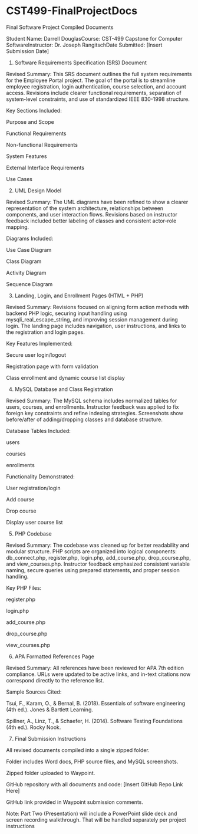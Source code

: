 # CST499-FinalProjectDocs
Final Software Project Compiled Documents

Student Name: Darrell DouglasCourse: CST-499 Capstone for Computer SoftwareInstructor: Dr. Joseph RangitschDate Submitted: [Insert Submission Date]

1. Software Requirements Specification (SRS) Document

Revised Summary:
This SRS document outlines the full system requirements for the Employee Portal project. The goal of the portal is to streamline employee registration, login authentication, course selection, and account access. Revisions include clearer functional requirements, separation of system-level constraints, and use of standardized IEEE 830-1998 structure.

Key Sections Included:

Purpose and Scope

Functional Requirements

Non-functional Requirements

System Features

External Interface Requirements

Use Cases

2. UML Design Model

Revised Summary:
The UML diagrams have been refined to show a clearer representation of the system architecture, relationships between components, and user interaction flows. Revisions based on instructor feedback included better labeling of classes and consistent actor-role mapping.

Diagrams Included:

Use Case Diagram

Class Diagram

Activity Diagram

Sequence Diagram

3. Landing, Login, and Enrollment Pages (HTML + PHP)

Revised Summary:
Revisions focused on aligning form action methods with backend PHP logic, securing input handling using mysqli_real_escape_string, and improving session management during login. The landing page includes navigation, user instructions, and links to the registration and login pages.

Key Features Implemented:

Secure user login/logout

Registration page with form validation

Class enrollment and dynamic course list display

4. MySQL Database and Class Registration

Revised Summary:
The MySQL schema includes normalized tables for users, courses, and enrollments. Instructor feedback was applied to fix foreign key constraints and refine indexing strategies. Screenshots show before/after of adding/dropping classes and database structure.

Database Tables Included:

users

courses

enrollments

Functionality Demonstrated:

User registration/login

Add course

Drop course

Display user course list

5. PHP Codebase

Revised Summary:
The codebase was cleaned up for better readability and modular structure. PHP scripts are organized into logical components: db_connect.php, register.php, login.php, add_course.php, drop_course.php, and view_courses.php. Instructor feedback emphasized consistent variable naming, secure queries using prepared statements, and proper session handling.

Key PHP Files:

register.php

login.php

add_course.php

drop_course.php

view_courses.php

6. APA Formatted References Page

Revised Summary:
All references have been reviewed for APA 7th edition compliance. URLs were updated to be active links, and in-text citations now correspond directly to the reference list.

Sample Sources Cited:

Tsui, F., Karam, O., & Bernal, B. (2018). Essentials of software engineering (4th ed.). Jones & Bartlett Learning.

Spillner, A., Linz, T., & Schaefer, H. (2014). Software Testing Foundations (4th ed.). Rocky Nook.

7. Final Submission Instructions

All revised documents compiled into a single zipped folder.

Folder includes Word docs, PHP source files, and MySQL screenshots.

Zipped folder uploaded to Waypoint.

GitHub repository with all documents and code: [Insert GitHub Repo Link Here]

GitHub link provided in Waypoint submission comments.

Note: Part Two (Presentation) will include a PowerPoint slide deck and screen recording walkthrough. That will be handled separately per project instructions
